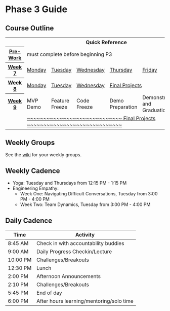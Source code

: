 # Phase 3 Guide

## Course Outline

<table>
  <tr>
    <th colspan="7">Quick Reference</th>
  </tr>

  <tr>
    <th><a href="./week-7/pre-work.md">Pre-Work</a></th>
    <td colspan="6">must complete before beginning P3</td>
  </tr>

  <tr>
    <th><a href="./week-7/">Week 7</a></th>
    <td><a href="./week-7/monday.md">Monday</a></a></td>
    <td><a href="./week-7/tuesday.md">Tuesday</a></td>
    <td><a href="./week-7/wednesday.md">Wednesday</a></td>
    <td><a href="./week-7/thursday.md">Thursday</a></td>
    <td><a href="./week-7/friday.md">Friday</a></td>
    <td><a href="./week-7/weekend.md">Weekend</a></td>
  </tr>

  <tr>
    <th><a href="./week-8/">Week 8</a></th>
    <td><a href="./week-8/monday.md">Monday</a></a></td>
    <td><a href="./week-8/tuesday.md">Tuesday</a></td>
    <td><a href="./week-8/wednesday.md">Wednesday</a></td>
    <td colspan="3"><a href="./final-projects/README.md">Final Projects</a></td>
  </tr>

  <tr>
    <th><a href="./week-9/">Week 9</a></th>
    <td>MVP Demo</td>
    <td colspan="1">Feature Freeze</td>
    <td>Code Freeze</td>
    <td>Demo Preparation</td>
    <td>Demonstration and Graduation</td>
    <td>&nbsp;</td>
  </tr>
  <tr>
    <td></td>
    <td colspan="5"><a href="./final-projects/README.md">~~~~~~~~~~~~~~~~~~~~~~~~~~~~~ Final Projects ~~~~~~~~~~~~~~~~~~~~~~~~~~~~~</a></td>
    <td></td>
  </tr>
</table>

## Weekly Groups

See the <a href="../../wiki/Groups">wiki</a> for your weekly groups.


## Weekly Cadence

- Yoga: Tuesday and Thursdays from 12:15 PM - 1:15 PM
- Engineering Empathy:
  - Week One: Navigating Difficult Conversations, Tuesday from 3:00 PM - 4:00 PM
  - Week Two: Team Dynamics, Tuesday from 3:00 PM - 4:00 PM

## Daily Cadence

Time    | Activity
---     | ---
8:45 AM | Check in with accountability buddies
9:00 AM | Daily Progress Checkin/Lecture
10:00 PM | Challenges/Breakouts
12:30 PM | Lunch
2:00 PM | Afternoon Announcements
2:10 PM | Challenges/Breakouts
5:45 PM | End of day
6:00 PM | After hours learning/mentoring/solo time
